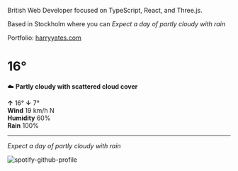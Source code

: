British Web Developer focused on TypeScript, React, and Three.js.

<!-- WEATHER_START -->
Based in Stockholm where you can *Expect a day of partly cloudy with rain*

Portfolio: [harryyates.com](https://harryyates.com)

# 16°
☁️ **Partly cloudy with scattered cloud cover**

**↑** 16° **↓** 7°  
**Wind** 19 km/h N  
**Humidity** 60%  
**Rain** 100%

---
*Expect a day of partly cloudy with rain*
<!-- WEATHER_END -->

<p align="left">
  <a>
    <img src="https://spotify-github-profile.kittinanx.com/api/view?uid=bigbello&cover_image=true&theme=natemoo-re&show_offline=true&background_color=121212&interchange=false&bar_color=53b14f&bar_color_cover=false" alt="spotify-github-profile">
  </a>
</p>